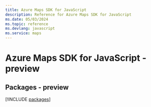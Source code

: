 ```yaml
---
title: Azure Maps SDK for JavaScript
description: Reference for Azure Maps SDK for JavaScript
ms.date: 05/03/2024
ms.topic: reference
ms.devlang: javascript
ms.service: maps
---
```

# Azure Maps SDK for JavaScript - preview
## Packages - preview
[!INCLUDE [packages](maps-index.md)]